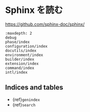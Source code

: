 # Sphinx を読む

<https://github.com/sphinx-doc/sphinx/>

```{toctree}
:maxdepth: 2
debug
phase/index
configuration/index
docutils/index
environment/index
builder/index
extension/index
command/index
intl/index
```

## Indices and tables

-   {ref}`genindex`
-   {ref}`search`
